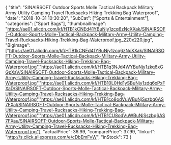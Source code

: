 {
	"title": "SINAIRSOFT Outdoor Sports Molle Tactical Backpack Military Army Utility Camping Travel Rucksacks Hiking Trekking Bag Waterproof",
	"date": "2018-10-31 10:30:20",
	"SubCat": ["Sports & Entertainment"],
	"categories": ["Sport Bags"],
	"thumbnailImage": "https://ae01.alicdn.com/kf/HTB1kCNEd41YBuNjy1zcq6zNcXXak/SINAIRSOFT-Outdoor-Sports-Molle-Tactical-Backpack-Military-Army-Utility-Camping-Travel-Rucksacks-Hiking-Trekking-Bag-Waterproof.jpg_220x220.jpg",
	"BigImage": ["https://ae01.alicdn.com/kf/HTB1kCNEd41YBuNjy1zcq6zNcXXak/SINAIRSOFT-Outdoor-Sports-Molle-Tactical-Backpack-Military-Army-Utility-Camping-Travel-Rucksacks-Hiking-Trekking-Bag-Waterproof.jpg","https://ae01.alicdn.com/kf/HTB1q3NJd4WYBuNjy1zkq6xGGpXaV/SINAIRSOFT-Outdoor-Sports-Molle-Tactical-Backpack-Military-Army-Utility-Camping-Travel-Rucksacks-Hiking-Trekking-Bag-Waterproof.jpg","https://ae01.alicdn.com/kf/HTB10L0Hd1ySBuNjy1zdq6xPxFXaD/SINAIRSOFT-Outdoor-Sports-Molle-Tactical-Backpack-Military-Army-Utility-Camping-Travel-Rucksacks-Hiking-Trekking-Bag-Waterproof.jpg","https://ae01.alicdn.com/kf/HTB1co8odVuWBuNjSszbq6AS7FXal/SINAIRSOFT-Outdoor-Sports-Molle-Tactical-Backpack-Military-Army-Utility-Camping-Travel-Rucksacks-Hiking-Trekking-Bag-Waterproof.jpg","https://ae01.alicdn.com/kf/HTB1CU8odVuWBuNjSszbq6AS7FXau/SINAIRSOFT-Outdoor-Sports-Molle-Tactical-Backpack-Military-Army-Utility-Camping-Travel-Rucksacks-Hiking-Trekking-Bag-Waterproof.jpg"],
	"actualPrice": 36.99,
	"comparePrice": 37.99,
	"linkurl": "http://s.click.aliexpress.com/e/cDbEmFvW",
	"inStock": 73
}
